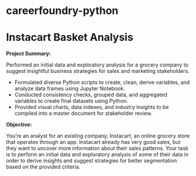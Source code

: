# careerfoundry-python

# Instacart Basket Analysis

**Project Summary:**

Performed an initial data and exploratory analysis for a grocery company to suggest insightful business strategies for sales and marketing stakeholders.

* Formulated diverse Python scripts to create, clean, derive variables, and analyze data frames using Jupyter Notebook.
* Conducted consistency checks, grouped data, and aggregated variables to create final datasets using Python.
* Provided visual charts, data indexes, and industry insights to be compiled into a master document for stakeholder review.

**Objective:**

You’re an analyst for an existing company, Instacart, an online grocery store
that operates through an app. Instacart already has very good sales, but they
want to uncover more information about their sales patterns. Your task is to
perform an initial data and exploratory analysis of some of their data in order
to derive insights and suggest strategies for better segmentation based on
the provided criteria.
